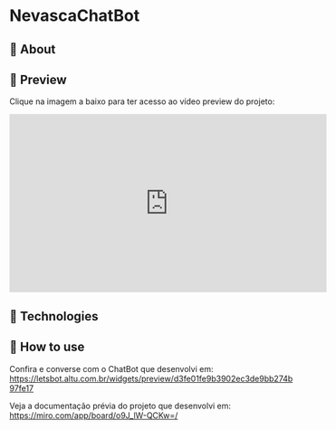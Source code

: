 # NevascaChatBot

## :memo: About
## :icecream: Preview
Clique na imagem a baixo para ter acesso ao vídeo preview do projeto:

<iframe width="560" height="315" src="https://www.youtube.com/embed/-Iy8ttSY4Iw" frameborder="0" allow="accelerometer; autoplay; clipboard-write; encrypted-media; gyroscope; picture-in-picture" allowfullscreen></iframe>

## :crystal_ball: Technologies
## :musical_keyboard: How to use

Confira e converse com o ChatBot que desenvolvi em: https://letsbot.altu.com.br/widgets/preview/d3fe01fe9b3902ec3de9bb274b97fe17

Veja a documentação prévia do projeto que desenvolvi em: https://miro.com/app/board/o9J_lW-QCKw=/
